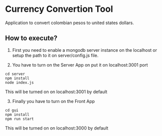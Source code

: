 # Currency Convertion Tool

Application to convert colombian pesos to united states dollars.

## How to execute?

1. First you need to enable a mongodb server instance on the localhost or setup the path to it on server/config.js file.

2. You have to turn on the Server App on put it on localhost:3001 port

```shell
cd server
npm install
node index.js
```

This will be turned on on localhost:3001 by default

3. Finally you have to turn on the Front App

```shell
cd gui
npm install
npm run start
```

This will be turned on on localhost:3000 by default
